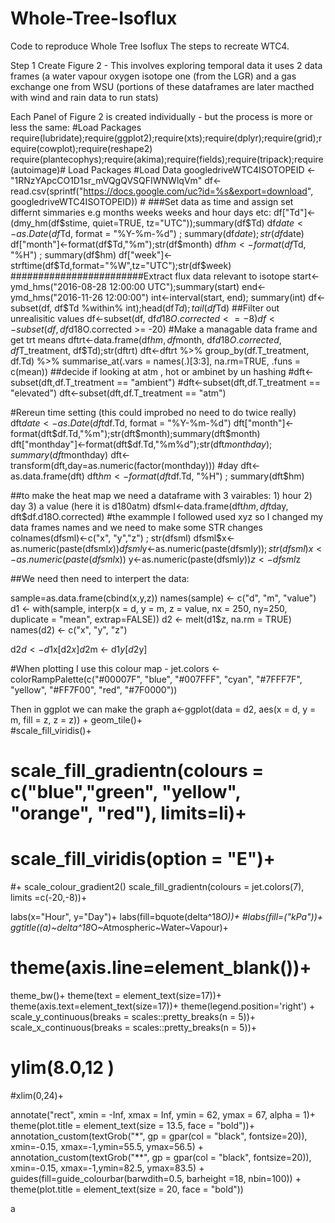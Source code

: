 # Whole-Tree-Isoflux
Code to reproduce Whole Tree Isoflux 
The steps to recreate WTC4.

Step 1 Create Figure 2 - This involves exploring temporal data it uses 2 data frames (a water vapour oxygen isotope one (from the LGR) and a gas exchange one from WSU 
(portions of these dataframes are later macthed with wind and rain data to run stats)

Each Panel of Figure 2 is created individually - but the process is more or less the same:
#Load Packages
require(lubridate);require(ggplot2);require(xts);require(dplyr);require(grid);require(cowplot);require(reshape2)
require(plantecophys);require(akima);require(fields);require(tripack);require(autoimage)# Load Packages
#Load Data
googledriveWTC4ISOTOPEID <- "1RNzYApcCO1D1sr_mVQgQVSQFIWNWlqVm"
df<- read.csv(sprintf("https://docs.google.com/uc?id=%s&export=download", googledriveWTC4ISOTOPEID)) #
###Set data as time and assign set differnt simmaries e.g months weeks weeks and hour days etc:
df["Td"]<-(dmy_hm(df$stime, quiet=TRUE, tz="UTC"));summary(df$Td)
df$date <- as.Date(df$Td, format = "%Y-%m-%d") ; summary(df$date); str(df$date)
df["month"]<-format(df$Td,"%m");str(df$month)
df$hm <- format(df$Td, "%H") ; summary(df$hm)
df["week"]<-strftime(df$Td,format="%W",tz="UTC");str(df$week)
########################Extract flux data relevant to isotope
start<-ymd_hms("2016-08-28 12:00:00 UTC");summary(start)
end<-ymd_hms("2016-11-26 12:00:00")
int<-interval(start, end); summary(int)
df<-subset(df, df$Td %within% int);head(df$Td);tail(df$Td)
##Filter out unrealisitic values
df<-subset(df, df$d18O.corrected <= -8)
df<-subset(df, df$d18O.corrected >= -20)
#Make a managable data frame and get trt means
dftrt<-data.frame(df$hm, df$month, df$d18O.corrected, df$T_treatment, df$Td);str(dftrt)
dft<-dftrt %>% group_by(df.T_treatment, df.Td) %>% summarise_at(.vars = names(.)[3:3], na.rm=TRUE, .funs = c(mean))
##decide if looking at atm , hot or ambinet by un hashing 
#dft<-subset(dft,df.T_treatment == "ambient")
#dft<-subset(dft,df.T_treatment == "elevated")
dft<-subset(dft,df.T_treatment == "atm")

#Rereun time setting (this could improbed no need to do twice really)
dft$date <- as.Date(dft$df.Td, format = "%Y-%m-%d") 
dft["month"]<-format(dft$df.Td,"%m");str(dft$month);summary(dft$month)
dft["monthday"]<-format(dft$df.Td,"%m%d");str(dft$monthday);summary(dft$monthday)
dft<-transform(dft,day=as.numeric(factor(monthday))) #day
dft<-as.data.frame(dft)
dft$hm <- format(dft$df.Td, "%H") ; summary(dft$hm)

##to make the heat map we need a dataframe with 3 vairables: 1) hour 2) day 3) a value (here it is d180atm)
dfsml<-data.frame(dft$hm, dft$day, dft$df.d18O.corrected)
#the exammple I followed used xyz so I changed my data frames names and we need to make some STR changes
colnames(dfsml)<-c("x", "y","z") ; str(dfsml)
dfsml$x<-as.numeric(paste(dfsml$x))
dfsml$y<-as.numeric(paste(dfsml$y));str(dfsml)
x<-as.numeric(paste(dfsml$x))
y<-as.numeric(paste(dfsml$y))
z<-dfsml$z

##We need then need to interpert the data:

sample=as.data.frame(cbind(x,y,z))
names(sample) <- c("d", "m", "value")
d1 <- with(sample, interp(x = d, y = m, z = value, nx = 250, ny=250, duplicate = "mean", extrap=FALSE))
d2 <- melt(d1$z, na.rm = TRUE)
names(d2) <- c("x", "y", "z")

d2$d<- d1$x[d2$x]
d2$m <- d1$y[d2$y]

#When plotting I use this colour map - 
jet.colors <- colorRampPalette(c("#00007F", "blue", "#007FFF", "cyan", "#7FFF7F", "yellow", "#FF7F00", "red", "#7F0000"))

Then in ggplot we can make the graph 
a<-ggplot(data = d2, aes(x = d, y = m, fill = z, z = z)) + 
  geom_tile()+  
  #scale_fill_viridis()+
  # scale_fill_gradientn(colours = c("blue","green", "yellow", "orange", "red"), limits=li)+
  # scale_fill_viridis(option = "E")+
  #+ scale_colour_gradient2()
  scale_fill_gradientn(colours = jet.colors(7), limits =c(-20,-8))+
  
  labs(x="Hour", y="Day")+
   labs(fill=bquote(delta^18*O))+
  #labs(fill=("kPa"))+
  ggtitle((a)~delta^18*O~Atmospheric~Water~Vapour)+
  # theme(axis.line=element_blank())+
  theme_bw()+
  theme(text = element_text(size=17))+
  theme(axis.text=element_text(size=17))+ 
  theme(legend.position='right') +
  scale_y_continuous(breaks = scales::pretty_breaks(n = 5))+
  scale_x_continuous(breaks = scales::pretty_breaks(n = 5))+
  # ylim(8.0,12 )
  #xlim(0,24)+ 
  
  annotate("rect", xmin = -Inf, xmax = Inf, ymin = 62, ymax = 67, alpha = 1)+
  theme(plot.title = element_text(size = 13.5, face = "bold"))+
  annotation_custom(textGrob("*", gp = gpar(col = "black", fontsize=20)), 
                    xmin=-0.15, xmax=-1,ymin=55.5, ymax=56.5) +
  annotation_custom(textGrob("**", gp = gpar(col = "black", fontsize=20)), 
                    xmin=-0.15, xmax=-1,ymin=82.5, ymax=83.5)   +
  guides(fill=guide_colourbar(barwdith=0.5, barheight =18, nbin=100)) +
  theme(plot.title = element_text(size = 20, face = "bold"))

a



